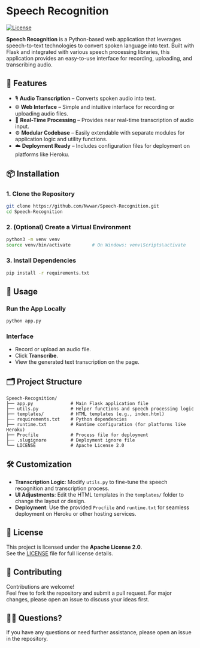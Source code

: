 # Speech Recognition

[![License](https://img.shields.io/badge/License-Apache%202.0-blue.svg)](LICENSE)

**Speech Recognition** is a Python-based web application that leverages speech-to-text technologies to convert spoken language into text. Built with Flask and integrated with various speech processing libraries, this application provides an easy-to-use interface for recording, uploading, and transcribing audio.

## 🚀 Features

- 🎙 **Audio Transcription** – Converts spoken audio into text.
- 🌐 **Web Interface** – Simple and intuitive interface for recording or uploading audio files.
- 🔄 **Real-Time Processing** – Provides near real-time transcription of audio input.
- ⚙️ **Modular Codebase** – Easily extendable with separate modules for application logic and utility functions.
- ☁️ **Deployment Ready** – Includes configuration files for deployment on platforms like Heroku.

## 📦 Installation

### 1. Clone the Repository

```bash
git clone https://github.com/Nwwar/Speech-Recognition.git
cd Speech-Recognition
```

### 2. (Optional) Create a Virtual Environment

```bash
python3 -m venv venv
source venv/bin/activate        # On Windows: venv\Scripts\activate
```

### 3. Install Dependencies

```bash
pip install -r requirements.txt
```

## 🧠 Usage

### Run the App Locally

```bash
python app.py
```


### Interface

- Record or upload an audio file.
- Click **Transcribe**.
- View the generated text transcription on the page.

## 🗂 Project Structure

```
Speech-Recognition/
├── app.py              # Main Flask application file
├── utils.py            # Helper functions and speech processing logic
├── templates/          # HTML templates (e.g., index.html)
├── requirements.txt    # Python dependencies
├── runtime.txt         # Runtime configuration (for platforms like Heroku)
├── Procfile            # Process file for deployment
├── .slugignore         # Deployment ignore file
└── LICENSE             # Apache License 2.0
```

## 🛠 Customization

- **Transcription Logic**: Modify `utils.py` to fine-tune the speech recognition and transcription process.
- **UI Adjustments**: Edit the HTML templates in the `templates/` folder to change the layout or design.
- **Deployment**: Use the provided `Procfile` and `runtime.txt` for seamless deployment on Heroku or other hosting services.

## 📄 License

This project is licensed under the **Apache License 2.0**.  
See the [LICENSE](LICENSE) file for full license details.

## 🤝 Contributing

Contributions are welcome!  
Feel free to fork the repository and submit a pull request. For major changes, please open an issue to discuss your ideas first.

## 🙋‍♂️ Questions?

If you have any questions or need further assistance, please open an issue in the repository.
